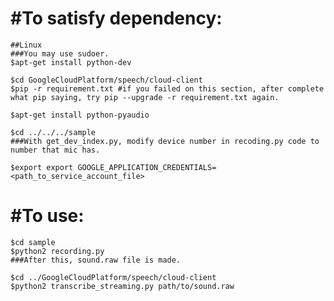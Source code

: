 #To satisfy dependency:
=======================
	##Linux
	###You may use sudoer.
	$apt-get install python-dev
	
	$cd GoogleCloudPlatform/speech/cloud-client
	$pip -r requirement.txt #if you failed on this section, after complete what pip saying, try pip --upgrade -r requirement.txt again.

	$apt-get install python-pyaudio
	
	$cd ../../../sample
	###With get_dev_index.py, modify device number in recoding.py code to number that mic has.

	$export export GOOGLE_APPLICATION_CREDENTIALS=<path_to_service_account_file>

#To use:
========
	$cd sample
	$python2 recording.py
	###After this, sound.raw file is made.

	$cd ../GoogleCloudPlatform/speech/cloud-client
	$python2 transcribe_streaming.py path/to/sound.raw

